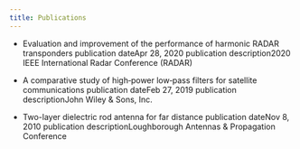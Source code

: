```yaml
---
title: Publications
---
```


- Evaluation and improvement of the performance of harmonic RADAR transponders
publication dateApr 28, 2020  publication description2020 IEEE International Radar Conference (RADAR)

- A comparative study of high‐power low‐pass filters for satellite communications
publication dateFeb 27, 2019  publication descriptionJohn Wiley & Sons, Inc.

- Two-layer dielectric rod antenna for far distance
publication dateNov 8, 2010  publication descriptionLoughborough Antennas & Propagation Conference